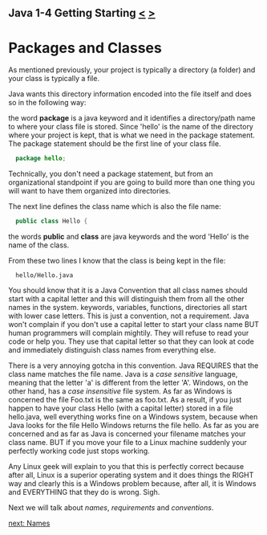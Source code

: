 ## Java 1-4 Getting Starting [&LT;](Java0103.md) [&GT;](Java0105.md)
# Packages and Classes 

As mentioned previously, your project is typically a directory (a folder) and your class is typically a file.

Java wants this directory information encoded into the file itself and does so in the following way:

the word **package** is a java keyword and it identifies a directory/path name to where your class file is stored. Since 'hello' is the name of the directory where your project is kept, that is what we need in the package statement. The package statement should be the first line of your class file.

```java
  package hello;
```

Technically, you don't need a package statement, but from an organizational standpoint if you are going to build more than one thing you will want to have them organized into directories.

The next line defines the class name which is also the file name:
```java
  public class Hello {
```

the words **public** and **class** are java keywords and the word 'Hello' is the name of the class.

From these two lines I know that the class is being kept in the file:

```text
  hello/Hello.java
```

You should know that it is a Java Convention that all class names should start with a capital letter and this will distinguish them from all the other names in the system. keywords, variables, functions, directories all start with lower case letters. This is just a convention, not a requirement. Java won't complain if you don't use a capital letter to start your class name BUT human programmers will complain mightily. They will refuse to read your code or help you. They use that capital letter so that they can look at code and immediately distinguish class names from everything else.

There is a very annoying gotcha in this convention. Java REQUIRES that the class name matches the file name. Java is a  _case sensitive_ language, meaning that the letter 'a' is different from the letter 'A'. Windows, on the other hand, has a _case insensitive_ file system. As far as Windows is concerned the file Foo.txt is the same as foo.txt. As a result, if you just happen to have your class Hello (with a capital letter) stored in a file hello.java, well everything works fine on a Windows system, because when Java looks for the file Hello Windows returns the file hello. As far as you are concerned and as far as Java is concerned your filename matches your class name. BUT if you move your file to a Linux machine suddenly your perfectly working code just stops working.

Any Linux geek will explain to you that this is perfectly correct because after all, Linux is a superior operating system and it does things the RIGHT way and clearly this is a Windows problem because, after all, it is Windows and EVERYTHING that they do is wrong. Sigh.

Next we will talk about _names_, _requirements_ and _conventions_.

[next: Names](Java0105.md)